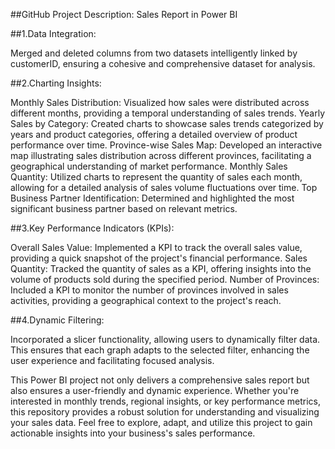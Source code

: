 ##GitHub Project Description: Sales Report in Power BI

##1.Data Integration:

Merged and deleted columns from two datasets intelligently linked by customerID, ensuring a cohesive and comprehensive dataset for analysis.

##2.Charting Insights:

Monthly Sales Distribution: Visualized how sales were distributed across different months, providing a temporal understanding of sales trends.
Yearly Sales by Category: Created charts to showcase sales trends categorized by years and product categories, offering a detailed overview of product performance over time.
Province-wise Sales Map: Developed an interactive map illustrating sales distribution across different provinces, facilitating a geographical understanding of market performance.
Monthly Sales Quantity: Utilized charts to represent the quantity of sales each month, allowing for a detailed analysis of sales volume fluctuations over time.
Top Business Partner Identification: Determined and highlighted the most significant business partner based on relevant metrics.

##3.Key Performance Indicators (KPIs):

Overall Sales Value: Implemented a KPI to track the overall sales value, providing a quick snapshot of the project's financial performance.
Sales Quantity: Tracked the quantity of sales as a KPI, offering insights into the volume of products sold during the specified period.
Number of Provinces: Included a KPI to monitor the number of provinces involved in sales activities, providing a geographical context to the project's reach.

##4.Dynamic Filtering:

Incorporated a slicer functionality, allowing users to dynamically filter data. This ensures that each graph adapts to the selected filter, enhancing the user experience and facilitating focused analysis.

This Power BI project not only delivers a comprehensive sales report but also ensures a user-friendly and dynamic experience. Whether you're interested in monthly trends, regional insights, or key performance metrics, this repository provides a robust solution for understanding and visualizing your sales data. Feel free to explore, adapt, and utilize this project to gain actionable insights into your business's sales performance.
